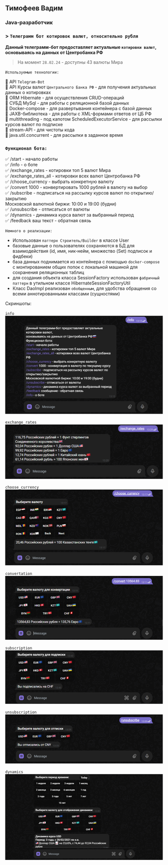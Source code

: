 ## Тимофеев Вадим

### Java-разработчик

### > `Телеграмм бот котировок валют, относительно рубля`

**Данный телеграмм-бот предоставляет актуальные `котировки валют`, 
основываясь на данных от Центробанка РФ**   

> На момент `28.02.24` - доступны 43 валюты Мира

`Используемые технологии:`

📌 API `Telegram-Bot`   
📌 API Курсы валют `Центрального Банка РФ` - для получения актуальных данных о котировках  
📌 ORM Hibernate - для осуществления CRUD-операций  
📌 СУБД MySql - для работы с реляционной базой данных  
📌 Docker-compose - для развертывания контейнера с базой данных  
📌 JAXB-библиотека - для работы с XML-формами ответов от ЦБ РФ   
📌 multithreading - под капотом ScheduledExecutorService - для рассылки курсов валют по подписке   
📌 stream-API - для чистоты кода  
📌 java.util.concurrent - для рассылки в заданное время  

### `Функционал бота:`

✅ /start - начало работы  
✅ /info - о боте  
✅ /exchange_rates - котировки топ 5 валют Мира  
✅ /exchange_rates_all - котировки всех валют Центробанка РФ  
✅ /choose_currency - выбрать конкретную валюту  
✅ /convert 1000 - конвертировать 1000 рублей в валюту на выбор   
✅ /subscribe - подписаться на рассылку курсов валют по открытию/закрытию   
Московской валютной биржи: 10:00 и 19:00 (будни)   
✅ /unsubscribe - отписаться от валюты  
✅ /dynamics - динамика курса валют за выбранный период  
✅ /feedback ваш текст - обратная связь  

`Немного о реализации:`  
- Использован `паттерн Строитель/Builder` в классе User
- базовые данные о пользователях сохраняются в БД для взаимодействия (id, имя, ник-нейм, множество (Set) подписок и фидбеки)
- база данных поднимается из контейнера с помощью `docker-compose` с монтированием общих попок с локальной машиной для  
сохранения реляционных таблиц
- для создания объекта класса SessionFactory использован `фабричный паттерн` в утильном классе HibernateSessionFactoryUtil
- Класс DaoImpl реализован `обобщенным`, для удобства обращения со всеми аннотированными классами (сущностями)

Скриншоты:  

`info`
![info](img/tlg_info.png)

`exchange_rates`
![exchange_rates](img/exchange_rates.png)

`choose_currency`
![choose_currency](img/choose_currency.png)

`convertation`
![convertation](img/convertation.png)

`subscription`
![subscription](img/subscription.png)

`unsubscription`
![subscription](img/unsubscription.png)

`dynamics`
![dynamics](img/valute_dynamics.png)


